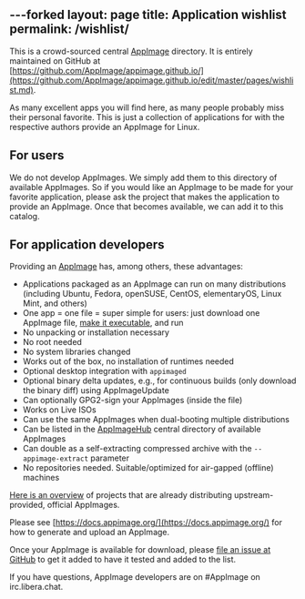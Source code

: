 ---forked
layout: page
title: Application wishlist
permalink: /wishlist/
---

This is a crowd-sourced central [AppImage](http://appimage.org/) directory. It is entirely maintained on GitHub at [https://github.com/AppImage/appimage.github.io/](https://github.com/AppImage/appimage.github.io/edit/master/pages/wishlist.md).

As many excellent apps you will find here, as many people probably miss their personal favorite. This is just a collection of applications for with the respective authors provide an AppImage for Linux.

## For users
We do not develop AppImages. We simply add them to this directory of available AppImages. So if you would like an AppImage to be made for your favorite application, please ask the project that makes the application to provide an AppImage. Once that becomes available, we can add it to this catalog.

## For application developers

Providing an [AppImage](http://appimage.org/) has, among others, these advantages:
- Applications packaged as an AppImage can run on many distributions (including Ubuntu, Fedora, openSUSE, CentOS, elementaryOS, Linux Mint, and others)
- One app = one file = super simple for users: just download one AppImage file, [make it executable](http://discourse.appimage.org/t/how-to-make-an-appimage-executable/80), and run
- No unpacking or installation necessary
- No root needed
- No system libraries changed
- Works out of the box, no installation of runtimes needed
- Optional desktop integration with `appimaged`
- Optional binary delta updates, e.g., for continuous builds (only download the binary diff) using AppImageUpdate
- Can optionally GPG2-sign your AppImages (inside the file)
- Works on Live ISOs
- Can use the same AppImages when dual-booting multiple distributions
- Can be listed in the [AppImageHub](https://appimage.github.io/) central directory of available AppImages
- Can double as a self-extracting compressed archive with the `--appimage-extract` parameter
- No repositories needed. Suitable/optimized for air-gapped (offline) machines

[Here is an overview](https://appimage.github.io/apps) of projects that are already distributing upstream-provided, official AppImages.

Please see [https://docs.appimage.org/](https://docs.appimage.org/) for how to generate and upload an AppImage.

Once your AppImage is available for download, please [file an issue at GitHub](https://github.com/AppImage/AppImageHub/issues/new) to get it added to have it tested and added to the list.

If you have questions, AppImage developers are on #AppImage on irc.libera.chat.
